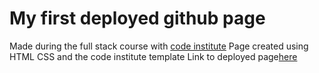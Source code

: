 # My first deployed github page
Made during the full stack course with [code institute](https://codeinstitute.net)
Page created using HTML CSS and the code institute template
Link to deployed page[here](https://colmpurcell.github.io/CI-Full-Template/stream-three.html)
